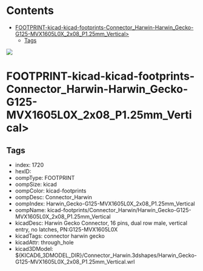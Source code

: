 



Contents
========

* [FOOTPRINT-kicad-kicad-footprints-Connector_Harwin-Harwin_Gecko-G125-MVX1605L0X_2x08_P1.25mm_Vertical>](#footprint-kicad-kicad-footprints-connector_harwin-harwin_gecko-g125-mvx1605l0x_2x08_p125mm_vertical)
	* [Tags](#tags)
  
![][im]
# FOOTPRINT-kicad-kicad-footprints-Connector_Harwin-Harwin_Gecko-G125-MVX1605L0X_2x08_P1.25mm_Vertical>

## Tags

- index: 1720
- hexID: 
- oompType: FOOTPRINT
- oompSize: kicad
- oompColor: kicad-footprints
- oompDesc: Connector_Harwin
- oompIndex: Harwin_Gecko-G125-MVX1605L0X_2x08_P1.25mm_Vertical
- oompName: kicad-footprints/Connector_Harwin/Harwin_Gecko-G125-MVX1605L0X_2x08_P1.25mm_Vertical
- kicadDesc: Harwin Gecko Connector, 16 pins, dual row male, vertical entry, no latches, PN:G125-MVX1605L0X
- kicadTags: connector harwin gecko
- kicadAttr: through_hole
- kicad3DModel: ${KICAD6_3DMODEL_DIR}/Connector_Harwin.3dshapes/Harwin_Gecko-G125-MVX1605L0X_2x08_P1.25mm_Vertical.wrl



[im]: image.png
